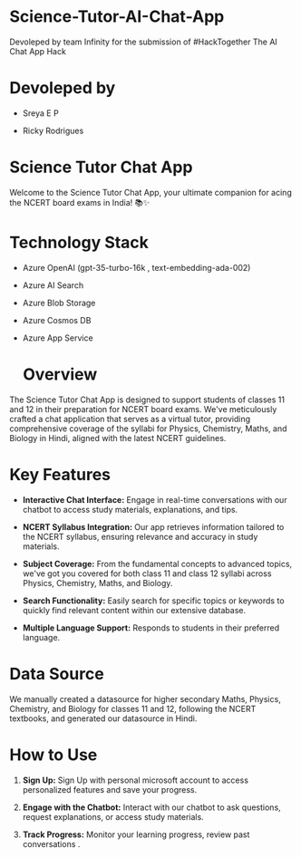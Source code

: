 # Science-Tutor-AI-Chat-App
Devoleped by team Infinity for the submission of #HackTogether The AI Chat App Hack 

# Devoleped by
- Sreya E P
  
- Ricky Rodrigues 

# Science Tutor Chat App

Welcome to the Science Tutor Chat App, your ultimate companion for acing the NCERT board exams in India! 📚✨


# Technology Stack

- Azure OpenAI (gpt-35-turbo-16k , text-embedding-ada-002)
- Azure AI Search
- Azure Blob Storage
- Azure Cosmos DB
- Azure App Service

  # Overview

The Science Tutor Chat App is designed to support students of classes 11 and 12 in their preparation for NCERT board exams. We've meticulously crafted a chat application that serves as a virtual tutor, providing comprehensive coverage of the syllabi for Physics, Chemistry, Maths, and Biology in Hindi, aligned with the latest NCERT guidelines.

# Key Features

- **Interactive Chat Interface:** Engage in real-time conversations with our chatbot to access study materials, explanations, and tips.
  
- **NCERT Syllabus Integration:** Our app retrieves information tailored to the NCERT syllabus, ensuring relevance and accuracy in study materials.
  
- **Subject Coverage:** From the fundamental concepts to advanced topics, we've got you covered for both class 11 and class 12 syllabi across Physics, Chemistry, Maths, and Biology.
  
- **Search Functionality:** Easily search for specific topics or keywords to quickly find relevant content within our extensive database.

- **Multiple Language Support:** Responds to students in their preferred language.

# Data Source

We manually created a datasource for higher secondary Maths, Physics, Chemistry, and Biology for classes 11 and 12, following the NCERT textbooks, and generated our datasource in Hindi.


# How to Use

1. **Sign Up:** Sign Up with personal microsoft account to access personalized features and save your progress.
  
3. **Engage with the Chatbot:** Interact with our chatbot to ask questions, request explanations, or access study materials.
  
3. **Track Progress:** Monitor your learning progress, review past conversations .



  
